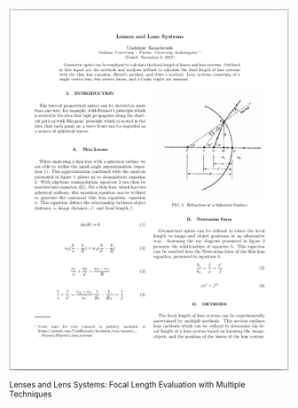
[![pdf_preview][Document_Preview]][Document_Source]

Lenses and Lens Systems: Focal Length Evaluation with Multiple Techniques

[Document_Preview]: /_material/previews/Lenses_and_Lens_Systems_Preview.png "Lenses and Lens Systems: Focal Length Evaluation with Multiple Techniques"
[Document_Source]: /_material/papers/Labs/Phys_Lab_Lenses_and_Lens_Systems.pdf
